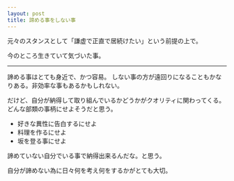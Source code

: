 ```yaml
---
layout: post
title: 諦める事をしない事
---
```

元々のスタンスとして「謙虚で正直で居続けたい」という前提の上で。

今のところ生きていて気づいた事。

----------------------

諦める事はとても身近で、かつ容易。
しない事の方が遠回りになることもかなりある。非効率な事もあるかもしれない。

だけど、自分が納得して取り組んでいるかどうかがクオリティに関わってくる。
どんな部類の事柄にせよそうだと思う。

* 好きな異性に告白するにせよ
* 料理を作るにせよ
* 坂を登る事にせよ

諦めていない自分でいる事で納得出来るんだな。と思う。

自分が諦めない為に日々何を考え何をするかがとても大切。
